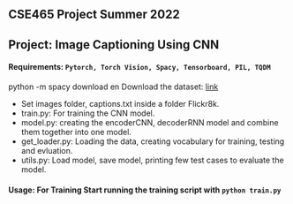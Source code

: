 ## CSE465 Project Summer 2022

## Project: Image Captioning Using CNN 

#### Requirements: `Pytorch, Torch Vision, Spacy, Tensorboard, PIL, TQDM`

python -m spacy download en
Download the dataset: [link](https://www.kaggle.com/dataset/e1cd22253a9b23b073794872bf565648ddbe4f17e7fa9e74766ad3707141adeb)

- Set images folder, captions.txt inside a folder Flickr8k.
- train.py: For training the CNN model.
- model.py: creating the encoderCNN, decoderRNN model and combine them together into one model. 
- get_loader.py: Loading the data, creating vocabulary for training, testing and evluation.
- utils.py: Load model, save model, printing few test cases to evaluate the model.


#### Usage: For Training Start running the training script with `python train.py` 

